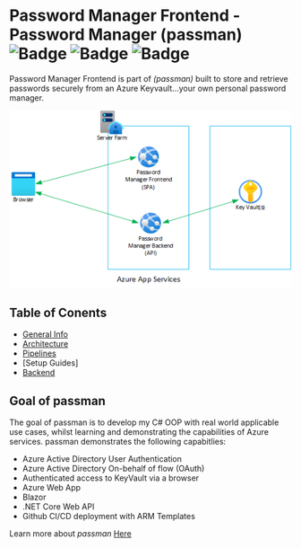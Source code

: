 # Password Manager Frontend - Password Manager (passman) ![Badge](https://github.com/willjonesazureadmin/password-manager-frontend/actions/workflows/deploy-production.yml/badge.svg) ![Badge](https://github.com/willjonesazureadmin/password-manager-frontend/actions/workflows/arm-ttk.yml/badge.svg) ![Badge](https://github.com/willjonesazureadmin/password-manager-frontend/actions/workflows/dotnet-build.yml/badge.svg)

Password Manager Frontend is part of *(passman)* built to store and retrieve passwords securely from an Azure Keyvault...your own personal password manager. 

![Passman Architecture](/docs/images/passman-architecture.png)
## Table of Conents

* [General Info](https://passman.azurewebsites.net)
* [Architecture](/docs/architecture/readme.md)
* [Pipelines](/docs/pipelines/readme.md)
* [Setup Guides]
* [Backend](https://github.com/willjonesazureadmin/password-manager-backend)

## Goal of passman 
The goal of passman is to develop my C# OOP with real world applicable use cases, whilst learning and demonstrating the capabilities of Azure services. passman demonstrates the following capabitlies:

* Azure Active Directory User Authentication
* Azure Active Directory On-behalf of flow (OAuth)
* Authenticated access to KeyVault via a browser
* Azure Web App
* Blazor
* .NET Core Web API
* Github CI/CD deployment with ARM Templates

Learn more about *passman* [Here](https://passman.azurewebsites.net)





